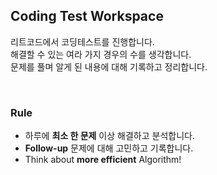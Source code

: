 ## Coding Test Workspace

리트코드에서 코딩테스트를 진행합니다.<br>
해결할 수 있는 여라 가지 경우의 수를 생각합니다.<br>
문제를 풀며 알게 된 내용에 대해 기록하고 정리합니다.

<br>

### Rule

- 하루에 <b>최소 한 문제</b> 이상 해결하고 분석합니다.
- <b>Follow-up</b> 문제에 대해 고민하고 기록합니다.
- Think about <b>more efficient</b> Algorithm!
